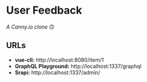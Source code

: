 # User Feedback

_A Canny.io clone_ 🙃

## URLs

- **vue-cli:** http://localhost:8080/item/1
- **GraphQL Playground:** http://localhost:1337/graphql
- **Srapi:** http://localhost:1337/admin/
